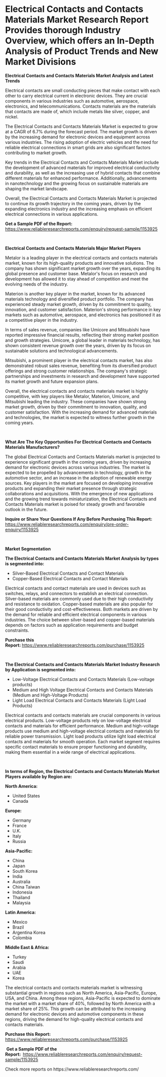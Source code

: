 <p><h1>Electrical Contacts and Contacts Materials Market Research Report Provides thorough Industry Overview, which offers an In-Depth Analysis of Product Trends and New Market Divisions</h1></p><p><strong>Electrical Contacts and Contacts Materials Market Analysis and Latest Trends</strong></p>
<p><p>Electrical contacts are small conducting pieces that make contact with each other to carry electrical current in electronic devices. They are crucial components in various industries such as automotive, aerospace, electronics, and telecommunications. Contacts materials are the materials that contacts are made of, which include metals like silver, copper, and nickel.</p><p>The Electrical Contacts and Contacts Materials Market is expected to grow at a CAGR of 6.7% during the forecast period. The market growth is driven by the increasing demand for electronic devices and equipment across various industries. The rising adoption of electric vehicles and the need for reliable electrical connections in smart grids are also significant factors contributing to market growth.</p><p>Key trends in the Electrical Contacts and Contacts Materials Market include the development of advanced materials for improved electrical conductivity and durability, as well as the increasing use of hybrid contacts that combine different materials for enhanced performance. Additionally, advancements in nanotechnology and the growing focus on sustainable materials are shaping the market landscape.</p><p>Overall, the Electrical Contacts and Contacts Materials Market is projected to continue its growth trajectory in the coming years, driven by the expanding electronics industry and the increasing emphasis on efficient electrical connections in various applications.</p></p>
<p><strong>Get a Sample PDF of the Report:&nbsp;</strong> <a href="https://www.reliableresearchreports.com/enquiry/request-sample/1153925">https://www.reliableresearchreports.com/enquiry/request-sample/1153925</a></p>
<p>&nbsp;</p>
<p><strong>Electrical Contacts and Contacts Materials Major Market Players</strong></p>
<p><p>Metalor is a leading player in the electrical contacts and contacts materials market, known for its high-quality products and innovative solutions. The company has shown significant market growth over the years, expanding its global presence and customer base. Metalor's focus on research and development has allowed it to stay ahead of competition and meet the evolving needs of the industry.</p><p>Materion is another key player in the market, known for its advanced materials technology and diversified product portfolio. The company has experienced steady market growth, driven by its commitment to quality, innovation, and customer satisfaction. Materion's strong performance in key markets such as automotive, aerospace, and electronics has positioned it as a competitive player in the industry.</p><p>In terms of sales revenue, companies like Umicore and Mitsubishi have reported impressive financial results, reflecting their strong market position and growth strategies. Umicore, a global leader in materials technology, has shown consistent revenue growth over the years, driven by its focus on sustainable solutions and technological advancements.</p><p>Mitsubishi, a prominent player in the electrical contacts market, has also demonstrated robust sales revenue, benefiting from its diversified product offerings and strong customer relationships. The company's strategic partnerships and investments in research and development have supported its market growth and future expansion plans.</p><p>Overall, the electrical contacts and contacts materials market is highly competitive, with key players like Metalor, Materion, Umicore, and Mitsubishi leading the industry. These companies have shown strong market growth, driven by their commitment to innovation, quality, and customer satisfaction. With the increasing demand for advanced materials and technologies, the market is expected to witness further growth in the coming years.</p></p>
<p>&nbsp;</p>
<p><strong>What Are The Key Opportunities For Electrical Contacts and Contacts Materials Manufacturers?</strong></p>
<p><p>The global Electrical Contacts and Contacts Materials market is projected to experience significant growth in the coming years, driven by increasing demand for electronic devices across various industries. The market is expected to be propelled by advancements in technology, growth in the automotive sector, and an increase in the adoption of renewable energy sources. Key players in the market are focused on developing innovative products and expanding their market presence through strategic collaborations and acquisitions. With the emergence of new applications and the growing trend towards miniaturization, the Electrical Contacts and Contacts Materials market is poised for steady growth and favorable outlook in the future.</p></p>
<p><strong>Inquire or Share Your Questions If Any Before Purchasing This Report:</strong> <a href="https://www.reliableresearchreports.com/enquiry/pre-order-enquiry/1153925">https://www.reliableresearchreports.com/enquiry/pre-order-enquiry/1153925</a></p>
<p>&nbsp;</p>
<p><strong>Market Segmentation</strong></p>
<p><strong>The Electrical Contacts and Contacts Materials Market Analysis by types is segmented into:</strong></p>
<p><ul><li>Silver-Based Electrical Contacts and Contact Materials</li><li>Copper-Based Electrical Contacts and Contact Materials</li></ul></p>
<p><p>Electrical contacts and contact materials are used in devices such as switches, relays, and connectors to establish an electrical connection. Silver-based materials are commonly used due to their high conductivity and resistance to oxidation. Copper-based materials are also popular for their good conductivity and cost-effectiveness. Both markets are driven by the demand for reliable and efficient electrical components in various industries. The choice between silver-based and copper-based materials depends on factors such as application requirements and budget constraints.</p></p>
<p><strong>Purchase this Report:&nbsp;</strong><a href="https://www.reliableresearchreports.com/purchase/1153925">https://www.reliableresearchreports.com/purchase/1153925</a></p>
<p>&nbsp;</p>
<p><strong>The Electrical Contacts and Contacts Materials Market Industry Research by Application is segmented into:</strong></p>
<p><ul><li>Low-Voltage Electrical Contacts and Contacts Materials (Low-voltage products)</li><li>Medium and High Voltage Electrical Contacts and Contacts Materials (Medium and High-Voltage Products)</li><li>Light Load Electrical Contacts and Contacts Materials (Light Load Products)</li></ul></p>
<p><p>Electrical contacts and contacts materials are crucial components in various electrical products. Low-voltage products rely on low-voltage electrical contacts and materials for efficient performance. Medium and high-voltage products use medium and high-voltage electrical contacts and materials for reliable power transmission. Light load products utilize light load electrical contacts and materials for smooth operation. Each market segment requires specific contact materials to ensure proper functioning and durability, making them essential in a wide range of electrical applications.</p></p>
<p>&nbsp;</p>
<p><strong>In terms of Region, the Electrical Contacts and Contacts Materials Market Players available by Region are:</strong></p>
<p>
    <p> <strong> North America: </strong>
        <ul>
            <li>United States</li>
            <li>Canada</li>
        </ul>
        </p> 
    <p> <strong> Europe: </strong>
        <ul>
            <li>Germany</li>
            <li>France</li>
            <li>U.K.</li>
            <li>Italy</li>
            <li>Russia</li>
        </ul>
        </p> 
    <p> <strong> Asia-Pacific: </strong>
        <ul>
            <li>China</li>
            <li>Japan</li>
            <li>South Korea</li>
            <li>India</li>
            <li>Australia</li>
            <li>China Taiwan</li>
            <li>Indonesia</li>
            <li>Thailand</li>
            <li>Malaysia</li>
        </ul>
        </p> 
    <p> <strong> Latin America: </strong>
        <ul>
            <li>Mexico</li>
            <li>Brazil</li>
            <li>Argentina Korea</li>
            <li>Colombia</li>
        </ul>
        </p> 
    <p> <strong> Middle East & Africa: </strong>
        <ul>
            <li>Turkey</li>
            <li>Saudi</li>
            <li>Arabia</li>
            <li>UAE</li>
            <li>Korea</li>
        </ul>
    </p>
    </p>
<p><p>The electrical contacts and contacts materials market is witnessing substantial growth in regions such as North America, Asia-Pacific, Europe, USA, and China. Among these regions, Asia-Pacific is expected to dominate the market with a market share of 40%, followed by North America with a market share of 25%. This growth can be attributed to the increasing demand for electronic devices and automotive components in these regions, driving the demand for high-quality electrical contacts and contacts materials.</p></p>
<p><strong>Purchase this Report: </strong><a href="https://www.reliableresearchreports.com/purchase/1153925">https://www.reliableresearchreports.com/purchase/1153925</a></p>
<p>&nbsp;<strong>Get a Sample PDF of the Report:&nbsp;&nbsp;</strong><a href="https://www.reliableresearchreports.com/enquiry/request-sample/1153925">https://www.reliableresearchreports.com/enquiry/request-sample/1153925</a></p>
<p><strong></strong></p>
<p>Check more reports on https://www.reliableresearchreports.com/</p>
